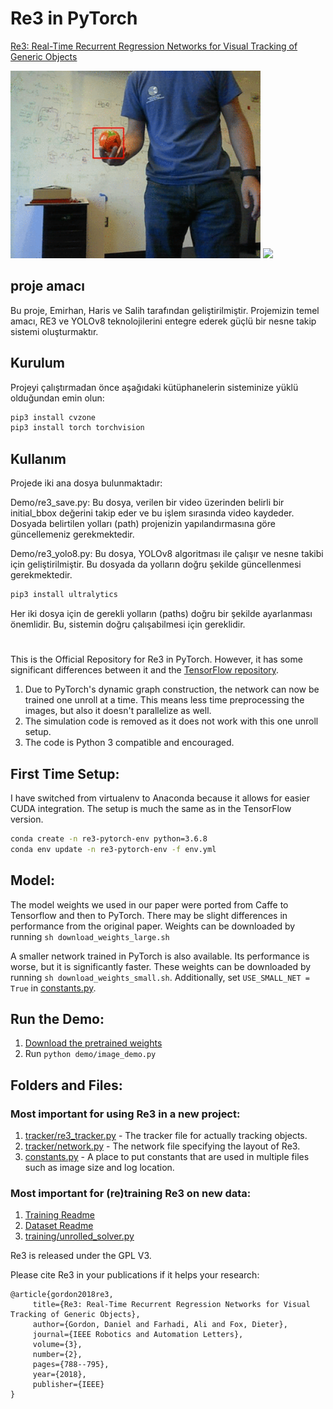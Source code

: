 # Re3 in PyTorch
[Re3: Real-Time Recurrent Regression Networks for Visual Tracking of Generic Objects](https://danielgordon10.github.io/pdfs/re3.pdf)

<img src="/demo/sample_1.gif" height="300"/> <img src="/demo/sample_2.gif" height="300"/>


## proje amacı
Bu proje, Emirhan, Haris ve Salih tarafından geliştirilmiştir. Projemizin temel amacı, RE3 ve YOLOv8 teknolojilerini entegre ederek güçlü bir nesne takip sistemi oluşturmaktır.

## Kurulum
Projeyi çalıştırmadan önce aşağıdaki kütüphanelerin sisteminize yüklü olduğundan emin olun:
```bash
pip3 install cvzone
pip3 install torch torchvision
```

## Kullanım
Projede iki ana dosya bulunmaktadır:

Demo/re3_save.py: Bu dosya, verilen bir video üzerinden belirli bir initial_bbox değerini takip eder ve bu işlem sırasında video kaydeder. Dosyada belirtilen yolları (path) projenizin yapılandırmasına göre güncellemeniz gerekmektedir.

Demo/re3_yolo8.py: Bu dosya, YOLOv8 algoritması ile çalışır ve nesne takibi için geliştirilmiştir. Bu dosyada da yolların doğru şekilde güncellenmesi gerekmektedir.

```bash
pip3 install ultralytics
```

Her iki dosya için de gerekli yolların (paths) doğru bir şekilde ayarlanması önemlidir. Bu, sistemin doğru çalışabilmesi için gereklidir.





#

This is the Official Repository for Re3 in PyTorch. However, it has some significant differences between it and the [TensorFlow repository](https://github.com/danielgordon10/re3-tensorflow).
1. Due to PyTorch's dynamic graph construction, the network can now be trained one unroll at a time. This means less time preprocessing the images, but also it doesn't parallelize as well.
1. The simulation code is removed as it does not work with this one unroll setup.
1. The code is Python 3 compatible and encouraged.

## First Time Setup:
I have switched from virtualenv to Anaconda because it allows for easier CUDA integration. The setup is much the same as in the TensorFlow version.
```bash
conda create -n re3-pytorch-env python=3.6.8
conda env update -n re3-pytorch-env -f env.yml
```

## Model:
The model weights we used in our paper were ported from Caffe to Tensorflow and then to PyTorch. There may be slight differences in performance from the original paper.
Weights can be downloaded by running `sh download_weights_large.sh`

A smaller network trained in PyTorch is also available. Its performance is worse, but it is significantly faster.
These weights can be downloaded by running `sh download_weights_small.sh`.
Additionally, set `USE_SMALL_NET = True` in [constants.py](constants.py).

## Run the Demo:
1. [Download the pretrained weights](#model)
1. Run `python demo/image_demo.py`


## Folders and Files:
### Most important for using Re3 in a new project:
1. [tracker/re3_tracker.py](tracker/re3_tracker.py) - The tracker file for actually tracking objects.
1. [tracker/network.py](tracker/network.py) - The network file specifying the layout of Re3.
1. [constants.py](constants.py) - A place to put constants that are used in multiple files such as image size and log location.

### Most important for (re)training Re3 on new data:
1. [Training Readme](training/README.md)
1. [Dataset Readme](training/datasets/README.md)
1. [training/unrolled_solver.py](training/unrolled_solver.py)

Re3 is released under the GPL V3.

Please cite Re3 in your publications if it helps your research:
```
@article{gordon2018re3,
     title={Re3: Real-Time Recurrent Regression Networks for Visual Tracking of Generic Objects},
     author={Gordon, Daniel and Farhadi, Ali and Fox, Dieter},
     journal={IEEE Robotics and Automation Letters},
     volume={3},
     number={2},
     pages={788--795},
     year={2018},
     publisher={IEEE}
}
```
